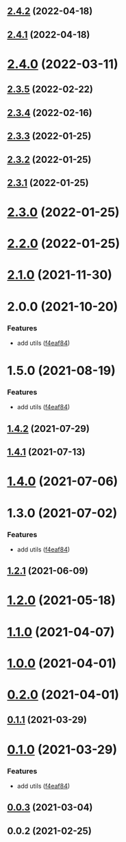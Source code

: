 ## [2.4.2](https://github.com/alex-lit/vue-storybook-kit/compare/v2.4.1...v2.4.2) (2022-04-18)

## [2.4.1](https://github.com/alex-lit/vue-storybook-kit/compare/v2.4.0...v2.4.1) (2022-04-18)

# [2.4.0](https://github.com/alex-lit/vue-storybook-kit/compare/v2.3.5...v2.4.0) (2022-03-11)

## [2.3.5](https://github.com/alex-lit/vue-storybook-kit/compare/v2.3.4...v2.3.5) (2022-02-22)

## [2.3.4](https://github.com/alex-lit/vue-storybook-kit/compare/v2.3.3...v2.3.4) (2022-02-16)

## [2.3.3](https://github.com/alex-lit/vue-storybook-kit/compare/v2.3.2...v2.3.3) (2022-01-25)

## [2.3.2](https://github.com/alex-lit/vue-storybook-kit/compare/v2.3.1...v2.3.2) (2022-01-25)

## [2.3.1](https://github.com/alex-lit/vue-storybook-kit/compare/v2.3.0...v2.3.1) (2022-01-25)

# [2.3.0](https://github.com/alex-lit/vue-storybook-kit/compare/v2.2.0...v2.3.0) (2022-01-25)

# [2.2.0](https://github.com/alex-lit/vue-storybook-kit/compare/v2.1.0...v2.2.0) (2022-01-25)

# [2.1.0](https://github.com/alex-lit/vue-storybook-kit/compare/v2.0.0...v2.1.0) (2021-11-30)

# 2.0.0 (2021-10-20)

### Features

- add utils
  ([f4eaf84](https://github.com/alex-lit/storybook-vue-kit/commit/f4eaf84486a4eaae0b175299e39fb36a41bb5eb0))

# 1.5.0 (2021-08-19)

### Features

- add utils
  ([f4eaf84](https://github.com/alex-lit/storybook-vue-kit/commit/f4eaf84486a4eaae0b175299e39fb36a41bb5eb0))

## [1.4.2](https://github.com/alex-lit/storybook-vue-kit/compare/v1.4.1...v1.4.2) (2021-07-29)

## [1.4.1](https://github.com/alex-lit/storybook-vue-kit/compare/v1.4.0...v1.4.1) (2021-07-13)

# [1.4.0](https://github.com/alex-lit/storybook-vue-kit/compare/v1.3.0...v1.4.0) (2021-07-06)

# 1.3.0 (2021-07-02)

### Features

- add utils
  ([f4eaf84](https://github.com/alex-lit/storybook-vue-kit/commit/f4eaf84486a4eaae0b175299e39fb36a41bb5eb0))

## [1.2.1](https://github.com/alex-lit/storybook-vue-kit/compare/v1.2.0...v1.2.1) (2021-06-09)

# [1.2.0](https://github.com/alex-lit/storybook-vue-kit/compare/v1.1.0...v1.2.0) (2021-05-18)

# [1.1.0](https://github.com/alex-lit/storybook-vue-kit/compare/v1.0.0...v1.1.0) (2021-04-07)

# [1.0.0](https://github.com/alex-lit/storybook-vue-kit/compare/v0.2.0...v1.0.0) (2021-04-01)

# [0.2.0](https://github.com/alex-lit/storybook-vue-kit/compare/v0.1.1...v0.2.0) (2021-04-01)

## [0.1.1](https://github.com/alex-lit/storybook-vue-kit/compare/v0.1.0...v0.1.1) (2021-03-29)

# [0.1.0](https://github.com/alex-lit/storybook-vue-kit/compare/v0.0.3...v0.1.0) (2021-03-29)

### Features

- add utils
  ([f4eaf84](https://github.com/alex-lit/storybook-vue-kit/commit/f4eaf84486a4eaae0b175299e39fb36a41bb5eb0))

## [0.0.3](https://github.com/alex-lit/storybook-vue-kit/compare/v0.0.2...v0.0.3) (2021-03-04)

## 0.0.2 (2021-02-25)
